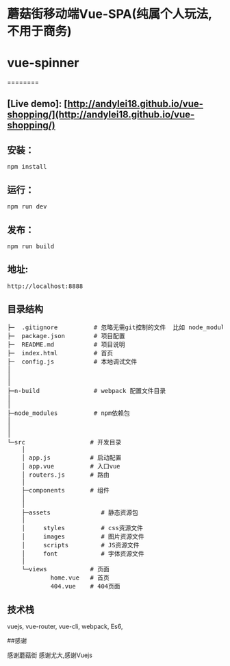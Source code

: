 # 蘑菇街移动端Vue-SPA(纯属个人玩法,不用于商务)
# vue-spinner
========

## [Live demo]: [http://andylei18.github.io/vue-shopping/](http://andylei18.github.io/vue-shopping/)
## 安装：
  <pre>npm install</pre>
## 运行：
  <pre>npm run dev</pre>
## 发布：
  <pre>npm run build</pre>
## 地址:
  <pre>http://localhost:8888</pre>
## 目录结构
<pre>
├─  .gitignore          # 忽略无需git控制的文件  比如 node_modules
├─  package.json        # 项目配置
├─  README.md           # 项目说明
├─  index.html          # 首页
├─  config.js           # 本地调试文件
│
│
│
├─n-build               # webpack 配置文件目录
│
│
├─node_modules          # npm依赖包
│
│
│
└─src                  # 开发目录
    │
    │ app.js           # 启动配置
    │ app.vue          # 入口vue
    │ routers.js       # 路由
    │
    ├─components       # 组件
    │
    │
    ├─assets              # 静态资源包
    │
    │     styles          # css资源文件
    │     images          # 图片资源文件
    │     scripts         # JS资源文件
    │     font            # 字体资源文件
    │
    └─views            # 页面
            home.vue   # 首页
            404.vue    # 404页面
</pre>


## 技术栈

vuejs,
vue-router,
vue-cli,
webpack,
Es6,


##感谢

感谢蘑菇街
感谢尤大,感谢Vuejs

